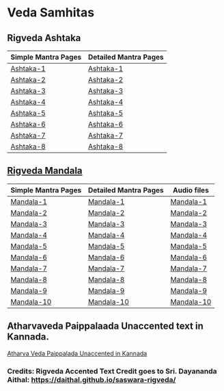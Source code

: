 # Veda Samhitas

## Rigveda Ashtaka

| Simple  Mantra Pages      | Detailed Mantra Pages |
| ----------- | ----------- |
| [Ashtaka-1](Kannada/Ashtaka/Ashtaka-1-kannada(Simple).html) | [Ashtaka-1](Kannada/Ashtaka/Ashtaka-1-kannada(Detail).html) |
| [Ashtaka-2](Kannada/Ashtaka/Ashtaka-2-kannada(Simple).html) | [Ashtaka-2](Kannada/Ashtaka/Ashtaka-2-kannada(Detail).html) |
| [Ashtaka-3](Kannada/Ashtaka/Ashtaka-3-kannada(Simple).html) | [Ashtaka-3](Kannada/Ashtaka/Ashtaka-3-kannada(Detail).html) |
| [Ashtaka-4](Kannada/Ashtaka/Ashtaka-4-kannada(Simple).html) | [Ashtaka-4](Kannada/Ashtaka/Ashtaka-4-kannada(Detail).html) |
| [Ashtaka-5](Kannada/Ashtaka/Ashtaka-5-kannada(Simple).html) | [Ashtaka-5](Kannada/Ashtaka/Ashtaka-5-kannada(Detail).html) |
| [Ashtaka-6](Kannada/Ashtaka/Ashtaka-6-kannada(Simple).html) | [Ashtaka-6](Kannada/Ashtaka/Ashtaka-6-kannada(Detail).html) |
| [Ashtaka-7](Kannada/Ashtaka/Ashtaka-7-kannada(Simple).html) | [Ashtaka-7](Kannada/Ashtaka/Ashtaka-7-kannada(Detail).html) |
| [Ashtaka-8](Kannada/Ashtaka/Ashtaka-8-kannada(Simple).html) | [Ashtaka-8](Kannada/Ashtaka/Ashtaka-8-kannada(Detail).html) |

## [Rigveda Mandala](Kannada/Mandala/Mandalas-1-10-kannada(Simple).html)

| Simple  Mantra Pages      | Detailed Mantra Pages | Audio files |
| ----------- | ----------- | ----------- |
| [Mandala-1](Kannada/Mandala/Mandala-1-kannada(Simple).html) | [Mandala-1](Kannada/Mandala/Mandala-1-kannada(Detail).html) | [Mandala-1](https://www.aurobindo.ru/workings/matherials/rigveda/audio_01.htm) |
| [Mandala-2](Kannada/Mandala/Mandala-2-kannada(Simple).html) | [Mandala-2](Kannada/Mandala/Mandala-2-kannada(Detail).html) | [Mandala-2](https://www.aurobindo.ru/workings/matherials/rigveda/audio_02.htm) |
| [Mandala-3](Kannada/Mandala/Mandala-3-kannada(Simple).html) | [Mandala-3](Kannada/Mandala/Mandala-3-kannada(Detail).html) | [Mandala-3](https://www.aurobindo.ru/workings/matherials/rigveda/audio_03.htm) |
| [Mandala-4](Kannada/Mandala/Mandala-4-kannada(Simple).html) | [Mandala-4](Kannada/Mandala/Mandala-4-kannada(Detail).html) | [Mandala-4](https://www.aurobindo.ru/workings/matherials/rigveda/audio_04.htm) |
| [Mandala-5](Kannada/Mandala/Mandala-5-kannada(Simple).html) | [Mandala-5](Kannada/Mandala/Mandala-5-kannada(Detail).html) | [Mandala-5](https://www.aurobindo.ru/workings/matherials/rigveda/audio_05.htm) |
| [Mandala-6](Kannada/Mandala/Mandala-6-kannada(Simple).html) | [Mandala-6](Kannada/Mandala/Mandala-6-kannada(Detail).html) | [Mandala-6](https://www.aurobindo.ru/workings/matherials/rigveda/audio_06.htm) |
| [Mandala-7](Kannada/Mandala/Mandala-7-kannada(Simple).html) | [Mandala-7](Kannada/Mandala/Mandala-7-kannada(Detail).html) | [Mandala-7](https://www.aurobindo.ru/workings/matherials/rigveda/audio_07.htm) |
| [Mandala-8](Kannada/Mandala/Mandala-8-kannada(Simple).html) | [Mandala-8](Kannada/Mandala/Mandala-8-kannada(Detail).html) | [Mandala-8](https://www.aurobindo.ru/workings/matherials/rigveda/audio_08.htm) |
| [Mandala-9](Kannada/Mandala/Mandala-9-kannada(Simple).html) | [Mandala-9](Kannada/Mandala/Mandala-9-kannada(Detail).html) | [Mandala-9](https://www.aurobindo.ru/workings/matherials/rigveda/audio_09.htm) |
| [Mandala-10](Kannada/Mandala/Mandala-10-kannada(Simple).html) | [Mandala-10](Kannada/Mandala/Mandala-10-kannada(Detail).html) | [Mandala-10](https://www.aurobindo.ru/workings/matherials/rigveda/audio_10.htm) |

## Atharvaveda Paippalaada Unaccented text in Kannada.

[Atharva Veda Paippalada Unaccented in Kannada](Atharva/Atharva-Paippalaada-Samhita-Niswara.html)

### Credits: Rigveda Accented Text Credit goes to Sri. Dayananda Aithal: https://daithal.github.io/saswara-rigveda/
